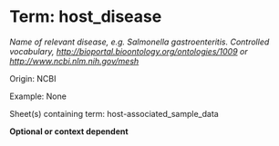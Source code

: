 # Term: host_disease

*Name of relevant disease, e.g. Salmonella gastroenteritis. Controlled vocabulary, http://bioportal.bioontology.org/ontologies/1009 or http://www.ncbi.nlm.nih.gov/mesh*

Origin: NCBI

Example: None

Sheet(s) containing term: host-associated_sample_data

**Optional or context dependent**